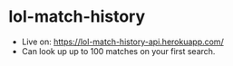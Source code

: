 # lol-match-history
- Live on: https://lol-match-history-api.herokuapp.com/
- Can look up up to 100 matches on your first search.
